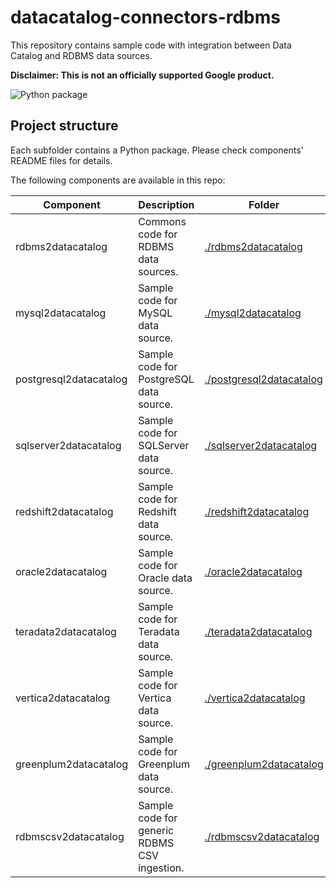 # datacatalog-connectors-rdbms

This repository contains sample code with integration between Data Catalog and RDBMS data sources.

**Disclaimer: This is not an officially supported Google product.**

![Python package](https://github.com/GoogleCloudPlatform/datacatalog-connectors-rdbms/workflows/Python%20package/badge.svg?branch=master&force_cache=true)

## Project structure

Each subfolder contains a Python package. Please check components' README files for
details.

The following components are available in this repo:

| Component | Description | Folder | Language | 
|-----------|-------------|--------|----------|
| rdbms2datacatalog | Commons code for RDBMS data sources. | [./rdbms2datacatalog](https://github.com/GoogleCloudPlatform/datacatalog-connectors-rdbms/tree/master/rdbms2datacatalog) | Python |
| mysql2datacatalog | Sample code for MySQL data source. | [./mysql2datacatalog](https://github.com/GoogleCloudPlatform/datacatalog-connectors-rdbms/tree/master/mysql2datacatalog) | Python |
| postgresql2datacatalog | Sample code for PostgreSQL data source. | [./postgresql2datacatalog](https://github.com/GoogleCloudPlatform/datacatalog-connectors-rdbms/tree/master/postgresql2datacatalog) | Python |
| sqlserver2datacatalog | Sample code for SQLServer data source. | [./sqlserver2datacatalog](https://github.com/GoogleCloudPlatform/datacatalog-connectors-rdbms/tree/master/sqlserver2datacatalog) | Python |
| redshift2datacatalog | Sample code for Redshift data source. | [./redshift2datacatalog](https://github.com/GoogleCloudPlatform/datacatalog-connectors-rdbms/tree/master/redshift2datacatalog) | Python |
| oracle2datacatalog | Sample code for Oracle data source. | [./oracle2datacatalog](https://github.com/GoogleCloudPlatform/datacatalog-connectors-rdbms/tree/master/oracle2datacatalog) | Python |
| teradata2datacatalog | Sample code for Teradata data source. | [./teradata2datacatalog](https://github.com/GoogleCloudPlatform/datacatalog-connectors-rdbms/tree/master/teradata2datacatalog) | Python |
| vertica2datacatalog | Sample code for Vertica data source. | [./vertica2datacatalog](https://github.com/GoogleCloudPlatform/datacatalog-connectors-rdbms/tree/master/vertica2datacatalog) | Python |
| greenplum2datacatalog | Sample code for Greenplum data source. | [./greenplum2datacatalog](https://github.com/GoogleCloudPlatform/datacatalog-connectors-rdbms/tree/master/greenplum2datacatalog) | Python |
| rdbmscsv2datacatalog | Sample code for generic RDBMS CSV ingestion. | [./rdbmscsv2datacatalog](https://github.com/GoogleCloudPlatform/datacatalog-connectors-rdbms/tree/master/rdbmscsv2datacatalog) | Python |
